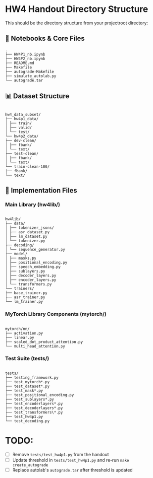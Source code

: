 # HW4 Handout Directory Structure

This should be the directory structure from your projectroot directory:

## 📓 Notebooks & Core Files

```
.
├── HW4P1_nb.ipynb
├── HW4P2_nb.ipynb
├── README.md
├── Makefile
├── autograde-Makefile
├── simulate_autolab.py
└── autograde.tar

```

## 📊 Dataset Structure

```

hw4_data_subset/
├── hw4p1_data/
│ ├── train/
│ ├── valid/
│ └── test/
└── hw4p2_data/
├── dev-clean/
│ ├── fbank/
│ └── text/
├── test-clean/
│ ├── fbank/
│ └── text/
└── train-clean-100/
├── fbank/
└── text/

```

## 🔧 Implementation Files

### Main Library (hw4lib/)

```

hw4lib/
├── data/
│ ├── tokenizer_jsons/
│ ├── asr_dataset.py
│ ├── lm_dataset.py
│ └── tokenizer.py
├── decoding/
│ └── sequence_generator.py
├── model/
│ ├── masks.py
│ ├── positional_encoding.py
│ ├── speech_embedding.py
│ ├── sublayers.py
│ ├── decoder_layers.py
│ ├── encoder_layers.py
│ └── transformers.py
└── trainers/
├── base_trainer.py
├── asr_trainer.py
└── lm_trainer.py

```

### MyTorch Library Components (mytorch/)

```

mytorch/nn/
├── activation.py
├── linear.py
├── scaled_dot_product_attention.py
└── multi_head_attention.py

```

### Test Suite (tests/)

```

tests/
├── testing_framework.py
├── test_mytorch*.py
├── test_dataset*.py
├── test_mask*.py
├── test_positional_encoding.py
├── test_sublayers*.py
├── test_encoderlayers*.py
├── test_decoderlayers*.py
├── test_transformers\*.py
├── test_hw4p1.py
└── test_decoding.py

```

# TODO:

- [ ] Remove `tests/test_hw4p1.py` from the handout
- [ ] Update threshold in `tests/test_hw4p1.py` and re-run `make create_autograde`
- [ ] Replace autolab's `autograde.tar` after threshold is updated
